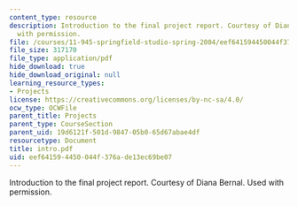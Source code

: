 ```yaml
---
content_type: resource
description: Introduction to the final project report. Courtesy of Diana Bernal. Used
  with permission.
file: /courses/11-945-springfield-studio-spring-2004/eef641594450044f376ade13ec69be07_intro.pdf
file_size: 317170
file_type: application/pdf
hide_download: true
hide_download_original: null
learning_resource_types:
- Projects
license: https://creativecommons.org/licenses/by-nc-sa/4.0/
ocw_type: OCWFile
parent_title: Projects
parent_type: CourseSection
parent_uid: 19d6121f-501d-9847-05b0-65d67abae4df
resourcetype: Document
title: intro.pdf
uid: eef64159-4450-044f-376a-de13ec69be07
---
```

Introduction to the final project report. Courtesy of Diana Bernal. Used with permission.